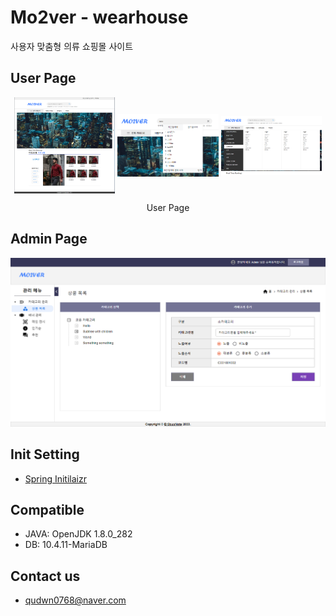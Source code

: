 # Mo2ver - wearhouse
사용자 맞춤형 의류 쇼핑몰 사이트

## User Page
<p align="center">
	<img src="./images/user01.png" align="center" width="32%">
	<img src="./images/user02.png" align="center" width="32%">
	<img src="./images/user03.png" align="center" width="32%">
	<figcaption align="center">User Page</figcaption>
</p>

## Admin Page
![Admin Page 01](./images/admin01.png)

## Init Setting
- [Spring Initilaizr](https://start.spring.io/#!type=gradle-project&language=java&platformVersion=2.7.3&packaging=jar&jvmVersion=1.8&groupId=com.mo2ver&artifactId=master&name=master&description=Mo2ver%20project%20for%20Spring%20Boot&packageName=com.mo2ver.master&dependencies=data-jpa,validation,security,mail,devtools,mariadb,lombok)

## Compatible
- JAVA: OpenJDK 1.8.0_282
- DB: 10.4.11-MariaDB

## Contact us
- qudwn0768@naver.com